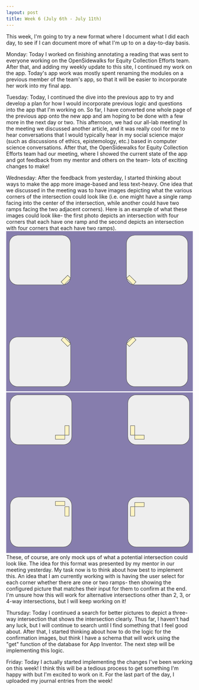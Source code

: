 ```yaml
---
layout: post
title: Week 6 (July 6th - July 11th)
---
```


This week, I'm going to try a new format where I document what I did each day, to see if I can document more of what I'm up to on a day-to-day basis.

Monday: Today I worked on finishing annotating a reading that was sent to everyone working on the OpenSidewalks for Equity Collection Efforts team. After that, and adding my weekly update to this site, I continued my work on the app. Today's app work was mostly spent renaming the modules on a previous member of the team's app, so that it will be easier to incorporate her work into my final app.

Tuesday: Today, I continued the dive into the previous app to try and develop a plan for how I would incorporate previous logic and questions into the app that I'm working on. So far, I have converted one whole page of the previous app onto the new app and am hoping to be done with a few more in the next day or two. This afternoon, we had our all-lab meeting! In the meeting we discussed another article, and it was really cool for me to hear conversations that I would typically hear in my social science major (such as discussions of ethics, epistemology, etc.) based in computer science conversations. After that, the OpenSidewalks for Equity Collection Efforts team had our meeting, where I showed the current state of the app and got feedback from my mentor and others on the team- lots of exciting changes to make!

Wednesday: After the feedback from yesterday, I started thinking about ways to make the app more image-based and less text-heavy. One idea that we discussed in the meeting was to have images depicting what the various corners of the intersection could look like (i.e. one might have a single ramp facing into the center of the intersection, while another could have two ramps facing the two adjacent corners). Here is an example of what these images could look like- the first photo depicts an intersection with four corners that each have one ramp and the second depicts an intersection with four corners that each have two ramps). 
![A four-way intersection with a total of four ramps, all of which point to the center of the intersection](../images/alloneramp1.png)
![A four-way intersection with a total of eight ramps, all of which point to the next adjacent corner](../images/alltworamps1.png)
These, of course, are only mock ups of what a potential intersection could look like. The idea for this format was presented by my mentor in our meeting yesterday. My task now is to think about how best to implement this. An idea that I am currently working with is having the user select for each corner whether there are one or two ramps- then showing the configured picture that matches their input for them to confirm at the end. I'm unsure how this will work for alternative intersections other than 2, 3, or 4-way intersections, but I will keep working on it!

Thursday: Today I continued a search for better pictures to depict a three-way intersection that shows the intersection clearly. Thus far, I haven't had any luck, but I will continue to search until I find something that I feel good about. After that, I started thinking about how to do the logic for the confirmation images, but think I have a schema that will work using the "get" function of the database for App Inventor. The next step will be implementing this logic.

Friday: Today I actually started implementing the changes I've been working on this week! I think this will be a tedious process to get something I'm happy with but I'm excited to work on it. For the last part of the day, I uploaded my journal entries from the week!



